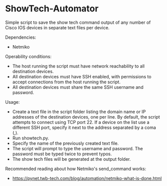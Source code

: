 # ShowTech-Automator

Simple script to save the show tech command output of any number of Cisco IOS devices in separate text files per device.

Dependencies:
- Netmiko

Operability conditions:
- The host running the script must have network reachability to all destination devices.
- All destination devices must have SSH enabled, with permissions to accept connections from the host running the script.
- All destination devices must share the same SSH username and password.

Usage:
- Create a text file in the script folder listing the domain name or IP addresses of the destination devices, one per line. By default, the script attempts to connect using TCP port 22. If a device on the list use a different SSH port, specify it next to the address separated by a coma (,).
- Run showtech.py.
- Specify the name of the previously created text file.
- The script will prompt to type the username and password. The password must be typed twice to prevent typos.
- The show tech files will be generated at the output folder.

Recommended reading about how Netmiko's send_command works:
- https://pynet.twb-tech.com/blog/automation/netmiko-what-is-done.html
